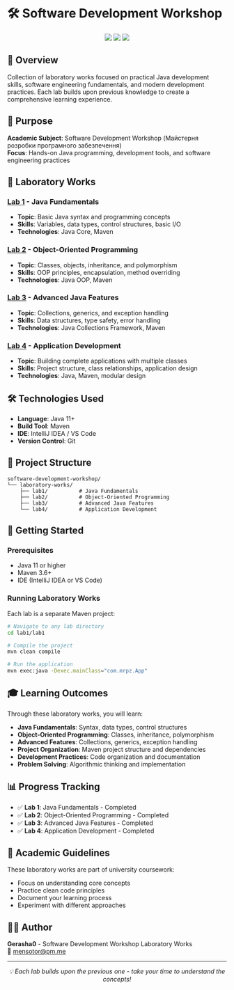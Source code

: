 # 🛠️ Software Development Workshop

<div align="center">
  <img src="https://img.shields.io/badge/Java-ED8B00?style=for-the-badge&logo=openjdk&logoColor=white"/>
  <img src="https://img.shields.io/badge/Maven-C71A36?style=for-the-badge&logo=apachemaven&logoColor=white"/>
  <img src="https://img.shields.io/badge/IntelliJ%20IDEA-000000?style=for-the-badge&logo=intellijidea&logoColor=white"/>
</div>

## 📖 Overview

Collection of laboratory works focused on practical Java development skills, software engineering fundamentals, and modern development practices. Each lab builds upon previous knowledge to create a comprehensive learning experience.

## 🎯 Purpose

**Academic Subject**: Software Development Workshop (Майстерня розробки програмного забезпечення)  
**Focus**: Hands-on Java programming, development tools, and software engineering practices

## 🔬 Laboratory Works

### [Lab 1](lab1/) - Java Fundamentals
- **Topic**: Basic Java syntax and programming concepts
- **Skills**: Variables, data types, control structures, basic I/O
- **Technologies**: Java Core, Maven

### [Lab 2](lab2/) - Object-Oriented Programming
- **Topic**: Classes, objects, inheritance, and polymorphism
- **Skills**: OOP principles, encapsulation, method overriding
- **Technologies**: Java OOP, Maven

### [Lab 3](lab3/) - Advanced Java Features
- **Topic**: Collections, generics, and exception handling
- **Skills**: Data structures, type safety, error handling
- **Technologies**: Java Collections Framework, Maven

### [Lab 4](lab4/) - Application Development
- **Topic**: Building complete applications with multiple classes
- **Skills**: Project structure, class relationships, application design
- **Technologies**: Java, Maven, modular design

## 🛠️ Technologies Used

- **Language**: Java 11+
- **Build Tool**: Maven
- **IDE**: IntelliJ IDEA / VS Code
- **Version Control**: Git

## 📁 Project Structure

```
software-development-workshop/
└── laboratory-works/
    ├── lab1/          # Java Fundamentals
    ├── lab2/          # Object-Oriented Programming
    ├── lab3/          # Advanced Java Features
    └── lab4/          # Application Development
```

## 🚀 Getting Started

### Prerequisites
- Java 11 or higher
- Maven 3.6+
- IDE (IntelliJ IDEA or VS Code)

### Running Laboratory Works

Each lab is a separate Maven project:

```bash
# Navigate to any lab directory
cd lab1/lab1

# Compile the project
mvn clean compile

# Run the application
mvn exec:java -Dexec.mainClass="com.mrpz.App"
```

## 🎓 Learning Outcomes

Through these laboratory works, you will learn:

- **Java Fundamentals**: Syntax, data types, control structures
- **Object-Oriented Programming**: Classes, inheritance, polymorphism
- **Advanced Features**: Collections, generics, exception handling
- **Project Organization**: Maven project structure and dependencies
- **Development Practices**: Code organization and documentation
- **Problem Solving**: Algorithmic thinking and implementation

## 📊 Progress Tracking

- ✅ **Lab 1**: Java Fundamentals - Completed
- ✅ **Lab 2**: Object-Oriented Programming - Completed  
- ✅ **Lab 3**: Advanced Java Features - Completed
- ✅ **Lab 4**: Application Development - Completed

## 🤝 Academic Guidelines

These laboratory works are part of university coursework:
- Focus on understanding core concepts
- Practice clean code principles
- Document your learning process
- Experiment with different approaches

## 👨‍💻 Author

**Gerasha0** - Software Development Workshop Laboratory Works  
📧 [mensotor@pm.me](mailto:mensotor@pm.me)

---

<div align="center">
  <i>💡 Each lab builds upon the previous one - take your time to understand the concepts!</i>
</div>
